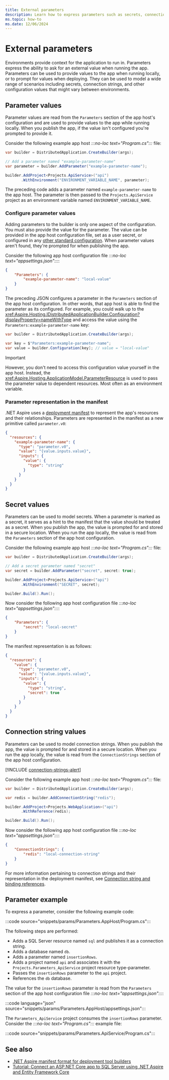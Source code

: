 ```yaml
---
title: External parameters
description: Learn how to express parameters such as secrets, connection strings, and other configuration values that might vary between environments.
ms.topic: how-to
ms.date: 12/06/2024
---
```


# External parameters

Environments provide context for the application to run in. Parameters express the ability to ask for an external value when running the app. Parameters can be used to provide values to the app when running locally, or to prompt for values when deploying. They can be used to model a wide range of scenarios including secrets, connection strings, and other configuration values that might vary between environments.

## Parameter values

Parameter values are read from the `Parameters` section of the app host's configuration and are used to provide values to the app while running locally. When you publish the app, if the value isn't configured you're prompted to provide it.

Consider the following example app host _:::no-loc text="Program.cs":::_ file:

```csharp
var builder = DistributedApplication.CreateBuilder(args);

// Add a parameter named "example-parameter-name"
var parameter = builder.AddParameter("example-parameter-name");

builder.AddProject<Projects.ApiService>("api")
       .WithEnvironment("ENVIRONMENT_VARIABLE_NAME", parameter);
```

The preceding code adds a parameter named `example-parameter-name` to the app host. The parameter is then passed to the `Projects.ApiService` project as an environment variable named `ENVIRONMENT_VARIABLE_NAME`.

### Configure parameter values

Adding parameters to the builder is only one aspect of the configuration. You must also provide the value for the parameter. The value can be provided in the app host configuration file, set as a user secret, or configured in any [other standard configuration](/dotnet/core/extensions/configuration). When parameter values aren't found, they're prompted for when publishing the app.

Consider the following app host configuration file _:::no-loc text="appsettings.json":::_:

```json
{
    "Parameters": {
        "example-parameter-name": "local-value"
    }
}
```

The preceding JSON configures a parameter in the `Parameters` section of the app host configuration. In other words, that app host is able to find the parameter as its configured. For example, you could walk up to the <xref:Aspire.Hosting.IDistributedApplicationBuilder.Configuration?displayProperty=nameWithType> and access the value using the `Parameters:example-parameter-name` key:

```csharp
var builder = DistributedApplication.CreateBuilder(args);

var key = $"Parameters:example-parameter-name";
var value = builder.Configuration[key]; // value = "local-value"
```

> [!IMPORTANT]
> However, you don't need to access this configuration value yourself in the app host. Instead, the <xref:Aspire.Hosting.ApplicationModel.ParameterResource> is used to pass the parameter value to dependent resources. Most often as an environment variable.

### Parameter representation in the manifest

.NET Aspire uses a [deployment manifest](../deployment/manifest-format.md) to represent the app's resources and their relationships. Parameters are represented in the manifest as a new primitive called `parameter.v0`:

```json
{
  "resources": {
    "example-parameter-name": {
      "type": "parameter.v0",
      "value": "{value.inputs.value}",
      "inputs": {
        "value": {
          "type": "string"
        }
      }
    }
  }
}
```

## Secret values

Parameters can be used to model secrets. When a parameter is marked as a secret, it serves as a hint to the manifest that the value should be treated as a secret. When you publish the app, the value is prompted for and stored in a secure location. When you run the app locally, the value is read from the `Parameters` section of the app host configuration.

Consider the following example app host _:::no-loc text="Program.cs":::_ file:

```csharp
var builder = DistributedApplication.CreateBuilder(args);

// Add a secret parameter named "secret"
var secret = builder.AddParameter("secret", secret: true);

builder.AddProject<Projects.ApiService>("api")
       .WithEnvironment("SECRET", secret);

builder.Build().Run();
```

Now consider the following app host configuration file _:::no-loc text="appsettings.json":::_:

```json
{
    "Parameters": {
        "secret": "local-secret"
    }
}
```

The manifest representation is as follows:

```json
{
  "resources": {
    "value": {
      "type": "parameter.v0",
      "value": "{value.inputs.value}",
      "inputs": {
        "value": {
          "type": "string",
          "secret": true
        }
      }
    }
  }
}
```

## Connection string values

Parameters can be used to model connection strings. When you publish the app, the value is prompted for and stored in a secure location. When you run the app locally, the value is read from the `ConnectionStrings` section of the app host configuration.

[!INCLUDE [connection-strings-alert](../includes/connection-strings-alert.md)]

Consider the following example app host _:::no-loc text="Program.cs":::_ file:

```csharp
var builder = DistributedApplication.CreateBuilder(args);

var redis = builder.AddConnectionString("redis");

builder.AddProject<Projects.WebApplication>("api")
       .WithReference(redis);

builder.Build().Run();
```

Now consider the following app host configuration file _:::no-loc text="appsettings.json":::_:

```json
{
    "ConnectionStrings": {
        "redis": "local-connection-string"
    }
}
```

For more information pertaining to connection strings and their representation in the deployment manifest, see [Connection string and binding references](../deployment/manifest-format.md#connection-string-and-binding-references).

## Parameter example

To express a parameter, consider the following example code:

:::code source="snippets/params/Parameters.AppHost/Program.cs":::

The following steps are performed:

- Adds a SQL Server resource named `sql` and publishes it as a connection string.
- Adds a database named `db`.
- Adds a parameter named `insertionRows`.
- Adds a project named `api` and associates it with the `Projects.Parameters_ApiService` project resource type-parameter.
- Passes the `insertionRows` parameter to the `api` project.
- References the `db` database.

The value for the `insertionRows` parameter is read from the `Parameters` section of the app host configuration file _:::no-loc text="appsettings.json":::_:

:::code language="json" source="snippets/params/Parameters.AppHost/appsettings.json":::

The `Parameters_ApiService` project consumes the `insertionRows` parameter. Consider the _:::no-loc text="Program.cs":::_ example file:

:::code source="snippets/params/Parameters.ApiService/Program.cs":::

## See also

- [.NET Aspire manifest format for deployment tool builders](../deployment/manifest-format.md)
- [Tutorial: Connect an ASP.NET Core app to SQL Server using .NET Aspire and Entity Framework Core](../database/sql-server-integrations.md)

